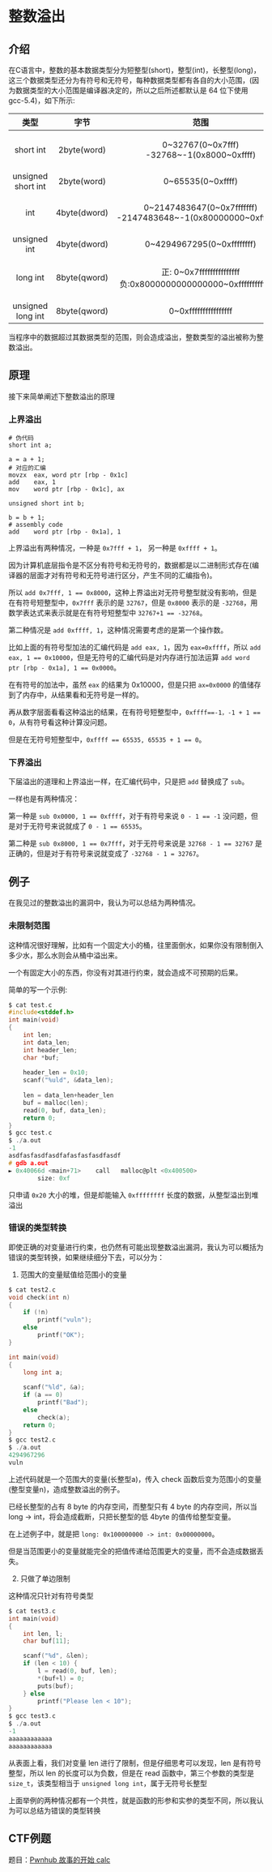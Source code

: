 # 整数溢出

## 介绍

在C语言中，整数的基本数据类型分为短整型(short)，整型(int)，长整型(long)，这三个数据类型还分为有符号和无符号，每种数据类型都有各自的大小范围，(因为数据类型的大小范围是编译器决定的，所以之后所述都默认是 64 位下使用 gcc-5.4)，如下所示:

|         类型         |      字节      |                                     范围                                     |
| :----------------: | :----------: | :------------------------------------------------------------------------: |
|      short int     |  2byte(word) |            <p>0~32767(0~0x7fff)<br>-32768~-1(0x8000~0xffff)</p>            |
| unsigned short int |  2byte(word) |                             0\~65535(0\~0xffff)                            |
|         int        | 4byte(dword) | <p>0~2147483647(0~0x7fffffff)<br>-2147483648~-1(0x80000000~0xffffffff)</p> |
|    unsigned int    | 4byte(dword) |                        0\~4294967295(0\~0xffffffff)                        |
|      long int      | 8byte(qword) |  <p>正: 0~0x7fffffffffffffff<br>负:0x8000000000000000~0xffffffffffffffff</p> |
|  unsigned long int | 8byte(qword) |                            0\~0xffffffffffffffff                           |

当程序中的数据超过其数据类型的范围，则会造成溢出，整数类型的溢出被称为整数溢出。

## 原理

接下来简单阐述下整数溢出的原理

### 上界溢出

```
# 伪代码
short int a;

a = a + 1;
# 对应的汇编
movzx  eax, word ptr [rbp - 0x1c]
add    eax, 1
mov    word ptr [rbp - 0x1c], ax

unsigned short int b;

b = b + 1;
# assembly code
add    word ptr [rbp - 0x1a], 1
```

上界溢出有两种情况，一种是 `0x7fff + 1`， 另一种是 `0xffff + 1`。

因为计算机底层指令是不区分有符号和无符号的，数据都是以二进制形式存在(编译器的层面才对有符号和无符号进行区分，产生不同的汇编指令)。

所以 `add 0x7fff, 1 == 0x8000`，这种上界溢出对无符号整型就没有影响，但是在有符号短整型中，`0x7fff` 表示的是 `32767`，但是 `0x8000` 表示的是 `-32768`，用数学表达式来表示就是在有符号短整型中 `32767+1 == -32768`。

第二种情况是 `add 0xffff, 1`，这种情况需要考虑的是第一个操作数。

比如上面的有符号型加法的汇编代码是 `add eax, 1`，因为 `eax=0xffff`，所以 `add eax, 1 == 0x10000`，但是无符号的汇编代码是对内存进行加法运算 `add word ptr [rbp - 0x1a], 1 == 0x0000`。

在有符号的加法中，虽然 `eax` 的结果为 0x10000，但是只把 `ax=0x0000` 的值储存到了内存中，从结果看和无符号是一样的。

再从数字层面看看这种溢出的结果，在有符号短整型中，`0xffff==-1，-1 + 1 == 0`，从有符号看这种计算没问题。

但是在无符号短整型中，`0xffff == 65535, 65535 + 1 == 0`。

### 下界溢出

下届溢出的道理和上界溢出一样，在汇编代码中，只是把 `add` 替换成了 `sub`。

一样也是有两种情况：

第一种是 `sub 0x0000, 1 == 0xffff`，对于有符号来说 `0 - 1 == -1` 没问题，但是对于无符号来说就成了 `0 - 1 == 65535`。

第二种是 `sub 0x8000, 1 == 0x7fff`，对于无符号来说是 `32768 - 1 == 32767` 是正确的，但是对于有符号来说就变成了 `-32768 - 1 = 32767`。

## 例子

在我见过的整数溢出的漏洞中，我认为可以总结为两种情况。

### 未限制范围

这种情况很好理解，比如有一个固定大小的桶，往里面倒水，如果你没有限制倒入多少水，那么水则会从桶中溢出来。

一个有固定大小的东西，你没有对其进行约束，就会造成不可预期的后果。

简单的写一个示例:

```c
$ cat test.c
#include<stddef.h>
int main(void)
{
    int len;
    int data_len;
    int header_len;
    char *buf;
    
    header_len = 0x10;
    scanf("%uld", &data_len);
    
    len = data_len+header_len
    buf = malloc(len);
    read(0, buf, data_len);
    return 0;
}
$ gcc test.c
$ ./a.out
-1
asdfasfasdfasdfafasfasfasdfasdf
# gdb a.out
► 0x40066d <main+71>    call   malloc@plt <0x400500>
        size: 0xf
```

只申请 `0x20` 大小的堆，但是却能输入 `0xffffffff` 长度的数据，从整型溢出到堆溢出

### 错误的类型转换

即使正确的对变量进行约束，也仍然有可能出现整数溢出漏洞，我认为可以概括为错误的类型转换，如果继续细分下去，可以分为：

1. 范围大的变量赋值给范围小的变量

```c
$ cat test2.c
void check(int n)
{
    if (!n)
        printf("vuln");
    else
        printf("OK");
}

int main(void)
{
    long int a;
    
    scanf("%ld", &a);
    if (a == 0)
        printf("Bad");
    else
        check(a);
    return 0;
}
$ gcc test2.c
$ ./a.out
4294967296
vuln
```

上述代码就是一个范围大的变量(长整型a)，传入 check 函数后变为范围小的变量(整型变量n)，造成整数溢出的例子。

已经长整型的占有 8 byte 的内存空间，而整型只有 4 byte 的内存空间，所以当 long -> int，将会造成截断，只把长整型的低 4byte 的值传给整型变量。

在上述例子中，就是把 `long: 0x100000000 -> int: 0x00000000`。

但是当范围更小的变量就能完全的把值传递给范围更大的变量，而不会造成数据丢失。

2. 只做了单边限制

这种情况只针对有符号类型

```c
$ cat test3.c
int main(void)
{
    int len, l;
    char buf[11];

    scanf("%d", &len);
    if (len < 10) {
        l = read(0, buf, len);
        *(buf+l) = 0;
        puts(buf);
    } else
        printf("Please len < 10");        
}
$ gcc test3.c
$ ./a.out
-1
aaaaaaaaaaaa
aaaaaaaaaaaa
```

从表面上看，我们对变量 len 进行了限制，但是仔细思考可以发现，len 是有符号整型，所以 len 的长度可以为负数，但是在 read 函数中，第三个参数的类型是 `size_t`，该类型相当于 `unsigned long int`，属于无符号长整型

上面举例的两种情况都有一个共性，就是函数的形参和实参的类型不同，所以我认为可以总结为错误的类型转换

## CTF例题

题目：[Pwnhub 故事的开始 calc](http://atum.li/2016/12/05/calc/)
